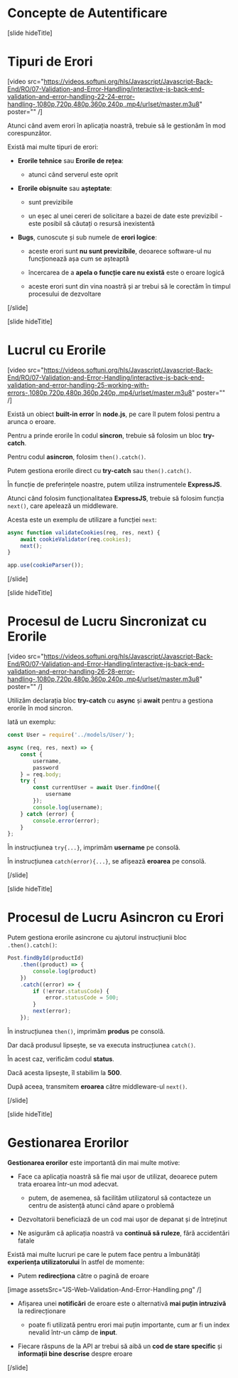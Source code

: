 # Concepte de Autentificare

[slide hideTitle]

# Tipuri de Erori

[video src="https://videos.softuni.org/hls/Javascript/Javascript-Back-End/RO/07-Validation-and-Error-Handling/interactive-js-back-end-validation-and-error-handling-22-24-error-handling-,1080p,720p,480p,360p,240p,.mp4/urlset/master.m3u8" poster="" /]

Atunci când avem erori în aplicația noastră, trebuie să le gestionăm în mod corespunzător.

Există mai multe tipuri de erori:

- **Erorile tehnice** sau **Erorile de rețea**:

  * atunci când serverul este oprit

- **Erorile obișnuite** sau **așteptate**:

  * sunt previzibile

  * un eșec al unei cereri de solicitare a bazei de date este previzibil - este posibil să căutați o resursă inexistentă

- **Bugs**, cunoscute și sub numele de **erori logice**:

  * aceste erori sunt **nu sunt previzibile**, deoarece software-ul nu funcționează așa cum se așteaptă

  * încercarea de a **apela o funcție care nu există** este o eroare logică

  * aceste erori sunt din vina noastră și ar trebui să le corectăm în timpul procesului de dezvoltare

[/slide]

[slide hideTitle]

# Lucrul cu Erorile

[video src="https://videos.softuni.org/hls/Javascript/Javascript-Back-End/RO/07-Validation-and-Error-Handling/interactive-js-back-end-validation-and-error-handling-25-working-with-errors-,1080p,720p,480p,360p,240p,.mp4/urlset/master.m3u8" poster="" /]

Există un obiect **built-in error** în **node.js**, pe care îl putem folosi pentru a arunca o eroare.

Pentru a prinde erorile în codul **sincron**, trebuie să folosim un bloc **try-catch**.

Pentru codul **asincron**, folosim `then().catch()`.

Putem gestiona erorile direct cu **try-catch** sau `then().catch()`. 

În funcție de preferințele noastre, putem utiliza instrumentele **ExpressJS**.

Atunci când folosim funcționalitatea **ExpressJS**, trebuie să folosim funcția `next()`, care apelează un middleware.

Acesta este un exemplu de utilizare a funcției `next`:

```js
async function validateCookies(req, res, next) {
    await cookieValidator(req.cookies);
    next();
}

app.use(cookieParser());
```

[/slide]

[slide hideTitle]

# Procesul de Lucru Sincronizat cu Erorile

[video src="https://videos.softuni.org/hls/Javascript/Javascript-Back-End/RO/07-Validation-and-Error-Handling/interactive-js-back-end-validation-and-error-handling-26-28-error-handling-,1080p,720p,480p,360p,240p,.mp4/urlset/master.m3u8" poster="" /]

Utilizăm declarația bloc **try-catch** cu **async** și **await** pentru a gestiona erorile în mod sincron.

Iată un exemplu:

```js
const User = require('../models/User/');

async (req, res, next) => {
    const {
        username,
        password
    } = req.body;
    try {
        const currentUser = await User.findOne({
            username
        });
        console.log(username);
    } catch (error) {
        console.error(error);
    }
};
```

În instrucțiunea `try{...}`, imprimăm **username** pe consolă.

În instrucțiunea `catch(error){...}`, se afișează **eroarea** pe consolă.

[/slide]

[slide hideTitle]

# Procesul de Lucru Asincron cu Erori

Putem gestiona erorile asincrone cu ajutorul instrucțiunii bloc `.then().catch()`:

```js
Post.findById(productId)
    .then((product) => {
        console.log(product)
    })
    .catch((error) => {
        if (!error.statusCode) {
            error.statusCode = 500;
        }
        next(error);
    });
```

În instrucțiunea `then()`, imprimăm **produs** pe consolă.

Dar dacă produsul lipsește, se va executa instrucțiunea `catch()`.

În acest caz, verificăm codul **status**.

Dacă acesta lipsește, îl stabilim la **500**.

După aceea, transmitem **eroarea** către middleware-ul `next()`.

[/slide]

[slide hideTitle]

# Gestionarea Erorilor

**Gestionarea erorilor** este importantă din mai multe motive:

- Face ca aplicația noastră să fie mai ușor de utilizat, deoarece putem trata eroarea într-un mod adecvat.
  * putem, de asemenea, să facilităm utilizatorul să contacteze un centru de asistență atunci când apare o problemă

- Dezvoltatorii beneficiază de un cod mai ușor de depanat și de întreținut

- Ne asigurăm că aplicația noastră va **continuă să ruleze**, fără accidentări fatale


Există mai multe lucruri pe care le putem face pentru a îmbunătăți **experiența utilizatorului** în astfel de momente:

- Putem **redirecționa** către o pagină de eroare

[image assetsSrc="JS-Web-Validation-And-Error-Handling.png" /]

- Afișarea unei **notificări** de eroare este o alternativă **mai puțin intruzivă** la redirecționare

  * poate fi utilizată pentru erori mai puțin importante, cum ar fi un index nevalid într-un câmp de **input**.

- Fiecare răspuns de la API ar trebui să aibă un **cod de stare specific** și **informații bine descrise** despre eroare

[/slide]
